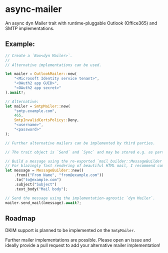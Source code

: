 # async-mailer
An async dyn Mailer trait with runtime-pluggable Outlook (Office365) and SMTP implementations.

## Example:

```rust
// Create a `Box<dyn Mailer>`.
//
// Alternative implementations can be used.

let mailer = OutlookMailer::new(
    "<Microsoft Identity service tenant>",
    "<OAuth2 app GUID>",
    "<OAuth2 app secret>"
).await?;

// Alternative:
let mailer = SmtpMailer::new(
    "smtp.example.com",
    465,
    SmtpInvalidCertsPolicy::Deny,
    "<username>",
    "<password>"
);

// Further alternative mailers can be implemented by third parties.

// The trait object is `Send` and `Sync` and may be stored e.g. as part of your server state.

// Build a message using the re-exported `mail_builder::MessageBuilder'.
// For blazingly fast rendering of beautiful HTML mail, I recommend combining `askama` with `mrml`.
let message = MessageBuilder::new()
    .from(("From Name", "from@example.com"))
    .to("to@example.com")
    .subject("Subject")
    .text_body("Mail body");

// Send the message using the implementation-agnostic `dyn Mailer`.
mailer.send_mail(&message).await?;
```

## Roadmap

DKIM support is planned to be implemented on the `SmtpMailer`.

Further mailer implementations are possible. Please open an issue and ideally provide a pull request to add your alternative mailer implementation!
